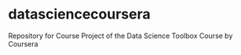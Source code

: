 datasciencecoursera
===================

Repository for Course Project of the Data Science Toolbox Course by Coursera
